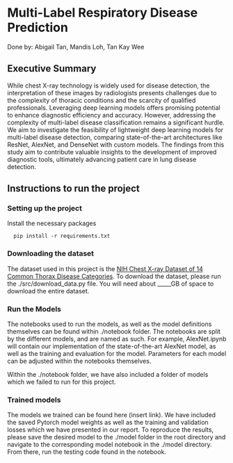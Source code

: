 # Multi-Label Respiratory Disease Prediction      
Done by: Abigail Tan, Mandis Loh, Tan Kay Wee      

## Executive Summary     
While chest X-ray technology is widely used for disease detection, the interpretation of these images by radiologists presents challenges due to the complexity of thoracic conditions and the scarcity of qualified professionals. Leveraging deep learning models offers promising potential to enhance diagnostic efficiency and accuracy. However, addressing the complexity of multi-label disease classification remains a significant hurdle. We aim to investigate the feasibility of lightweight deep learning models for multi-label disease detection, comparing state-of-the-art architectures like ResNet, AlexNet, and DenseNet with custom models. The findings from this study aim to contribute valuable insights to the development of improved diagnostic tools, ultimately advancing patient care in lung disease detection.     

## Instructions to run the project      
### Setting up the project        
Install the necessary packages    

```
  pip install -r requirements.txt       
```

### Downloading the dataset
The dataset used in this project is the [NIH Chest X-ray Dataset of 14 Common Thorax Disease Categories](https://nihcc.app.box.com/v/ChestXray-NIHCC/folder/36938765345). To download the dataset, please run the ./src/download_data.py file. You will need about _____GB of space to download the entire dataset.         

### Run the Models
The notebooks used to run the models, as well as the model definitions themselves can be found within ./notebook folder. The notebooks are split by the different models, and are named as such. For example, AlexNet.ipynb will contain our implementation of the state-of-the-art AlexNet model, as well as the training and evaluation for the model. Parameters for each model can be adjusted within the notebooks themselves.          

Within the ./notebook folder, we have also included a folder of models which we failed to run for this project.       

### Trained models       
The models we trained can be found here (insert link). We have included the saved Pytorch model weights as well as the training and validation losses which we have presented in our report. To reproduce the results, please save the desired model to the ./model folder in the root directory and navigate to the corresponding model notebook in the ./model directory. From there, run the testing code found in the notebook.       

